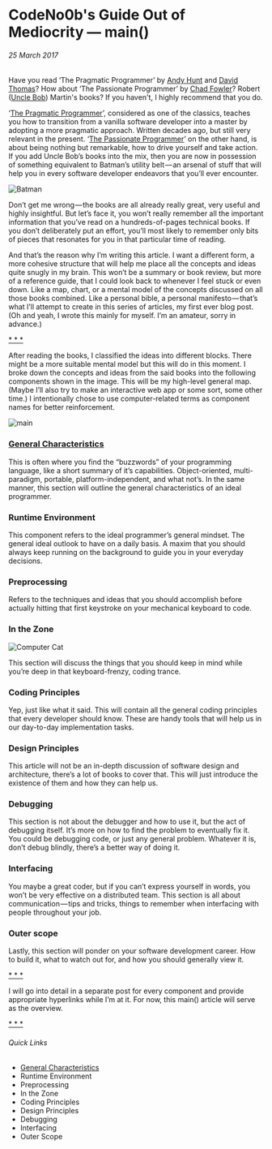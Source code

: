 
# CodeNo0b's Guide Out of Mediocrity &mdash; main()
###### 25 March 2017
Have you read &lsquo;The Pragmatic Programmer&rsquo; by [Andy Hunt](https://twitter.com/PragmaticAndy) and [David Thomas](https://twitter.com/pragdave)? How about &lsquo;The Passionate Programmer&rsquo; by [Chad Fowler](https://twitter.com/chadfowler)? Robert ([Uncle Bob](https://twitter.com/unclebobmartin)) Martin's books? If you haven't, I highly recommend that you do.

‘[The Pragmatic Programmer](https://pragprog.com/book/tpp/the-pragmatic-programmer)’, considered as one of the classics, teaches you how to transition from a vanilla software developer into a master by adopting a more pragmatic approach. Written decades ago, but still very relevant in the present. ‘[The Passionate Programmer](https://pragprog.com/book/cfcar2/the-passionate-programmer)’ on the other hand, is about being nothing but remarkable, how to drive yourself and take action. If you add Uncle Bob’s books into the mix, then you are now in possession of something equivalent to Batman’s utility belt — an arsenal of stuff that will help you in every software developer endeavors that you’ll ever encounter.

![Batman](https://media.giphy.com/media/a5viI92PAF89q/giphy.gif)

Don’t get me wrong — the books are all already really great, very useful and highly insightful. But let’s face it, you won’t really remember all the important information that you’ve read on a hundreds-of-pages technical books. If you don’t deliberately put an effort, you’ll most likely to remember only bits of pieces that resonates for you in that particular time of reading.

And that’s the reason why I’m writing this article. I want a different form, a more cohesive structure that will help me place all the concepts and ideas quite snugly in my brain. This won’t be a summary or book review, but more of a reference guide, that I could look back to whenever I feel stuck or even down. Like a map, chart, or a mental model of the concepts discussed on all those books combined. Like a personal bible, a personal manifesto — that’s what I’ll attempt to create in this series of articles, my first ever blog post. (Oh and yeah, I wrote this mainly for myself. I’m an amateur, sorry in advance.)

<ins>* * *</ins>

After reading the books, I classified the ideas into different blocks. There might be a more suitable mental model but this will do in this moment. I broke down the concepts and ideas from the said books into the following components shown in the image. This will be my high-level general map. (Maybe I’ll also try to make an interactive web app or some sort, some other time.) I intentionally chose to use computer-related terms as component names for better reinforcement.

![main](https://cdn-images-1.medium.com/max/1000/1*JaPsr1UD289lOYLBzEKt9Q.png)

### [General Characteristics](blog/codenoobsguide/generalcharacteristics)
This is often where you find the “buzzwords” of your programming language, like a short summary of it’s capabilities. Object-oriented, multi-paradigm, portable, platform-independent, and what not’s. In the same manner, this section will outline the general characteristics of an ideal programmer.

### Runtime Environment
This component refers to the ideal programmer’s general mindset. The general ideal outlook to have on a daily basis. A maxim that you should always keep running on the background to guide you in your everyday decisions.

### Preprocessing
Refers to the techniques and ideas that you should accomplish before actually hitting that first keystroke on your mechanical keyboard to code.

### In the Zone

![Computer Cat](https://media.giphy.com/media/maNB0qAiRVAty/giphy.gif)

This section will discuss the things that you should keep in mind while you’re deep in that keyboard-frenzy, coding trance.

### Coding Principles
Yep, just like what it said. This will contain all the general coding principles that every developer should know. These are handy tools that will help us in our day-to-day implementation tasks.

### Design Principles
This article will not be an in-depth discussion of software design and architecture, there’s a lot of books to cover that. This will just introduce the existence of them and how they can help us.

### Debugging
This section is not about the debugger and how to use it, but the act of debugging itself. It’s more on how to find the problem to eventually fix it. You could be debugging code, or just any general problem. Whatever it is, don’t debug blindly, there’s a better way of doing it.

### Interfacing
You maybe a great coder, but if you can’t express yourself in words, you won’t be very effective on a distributed team. This section is all about communication — tips and tricks, things to remember when interfacing with people throughout your job.

### Outer scope
Lastly, this section will ponder on your software development career. How to build it, what to watch out for, and how you should generally view it.

<ins>* * *</ins>

I will go into detail in a separate post for every component and provide appropriate hyperlinks while I’m at it. For now, this main() article will serve as the overview.

<ins>* * *</ins>

###### Quick Links
+ [General Characteristics](blog/codenoobsguide/generalcharacteristics)
+ Runtime Environment
+ Preprocessing
+ In the Zone
+ Coding Principles
+ Design Principles
+ Debugging
+ Interfacing
+ Outer Scope

